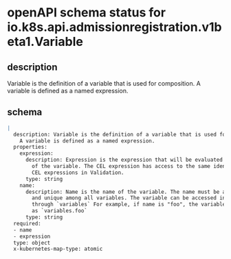 # openAPI schema status for io.k8s.api.admissionregistration.v1beta1.Variable

## description

Variable is the definition of a variable that is used for composition. A variable is defined as a named expression.

## schema

```yaml
|
  description: Variable is the definition of a variable that is used for composition.
    A variable is defined as a named expression.
  properties:
    expression:
      description: Expression is the expression that will be evaluated as the value
        of the variable. The CEL expression has access to the same identifiers as the
        CEL expressions in Validation.
      type: string
    name:
      description: Name is the name of the variable. The name must be a valid CEL identifier
        and unique among all variables. The variable can be accessed in other expressions
        through `variables` For example, if name is "foo", the variable will be available
        as `variables.foo`
      type: string
  required:
  - name
  - expression
  type: object
  x-kubernetes-map-type: atomic

```
